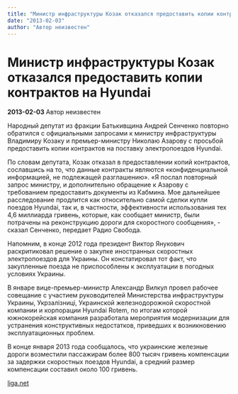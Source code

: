 ```yaml
---
title: "Министр инфраструктуры Козак отказался предоставить копии контрактов на Hyundai"
date: "2013-02-03"
author: "Автор неизвестен"
---
```


# Министр инфраструктуры Козак отказался предоставить копии контрактов на Hyundai

**2013-02-03** Автор неизвестен

Народный депутат из фракции Батькивщина Андрей Сенченко повторно обратился с официальными запросами к министру инфраструктуры Владимиру Козаку и премьер-министру Николаю Азарову с просьбой предоставить копии контрактов на поставку электропоездов Hyundai.

По словам депутата, Козак отказал в предоставлении копий контрактов, сославшись на то, что данные контракты являются «конфиденциальной информацией, не подлежащей разглашению». «Я послал повторный запрос министру, и дополнительно обращение к Азарову с требованием предоставить документы из Кабмина. Мое дальнейшее расследование продлится как относительно самой сделки купли поездов Hyundai, так и, в частности, эффективности использования тех 4,6 миллиарда гривень, которые, как сообщает министр, были потрачены на реконструкцию дороги для скоростного сообщения», - сказал Сенченко, передает Радио Свобода.

Напомним, в конце 2012 года президент Виктор Янукович раскритиковал решение о закупке иностранных скоростных электропоездов для Украины. Он констатировал тот факт, что закупленные поезда не приспособлены к эксплуатации в погодных условиях Украины.

В январе вице-премьер-министр Александр Вилкул провел рабочее совещание с участием руководителей Министерства инфраструктуры Украины, Укрзалізниці, Украинской железнодорожной скоростной компании и корпорации Hyundai Rotem, по итогам которой южнокорейская компания разработала мероприятия модернизации для устранения конструктивных недостатков, приведших к возникновению эксплуатационных проблем.

В конце января 2013 года сообщалось, что украинские железные дороги возместили пассажирам более 800 тысяч гривень компенсации за задержки скоростных поездов Hyundai, а средний размер компенсации составил около 100 гривень.

[liga.net](http://liga.net/)